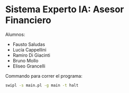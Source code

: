 # Sistema Experto IA: Asesor Financiero

Alumnos:
- Fausto Saludas
- Lucía Cappellini
- Ramiro Di Giacinti
- Bruno Mollo
- Eliseo Grancelli

Commando para correr el programa:
```bash
swipl -s main.pl -g main -t halt
```
